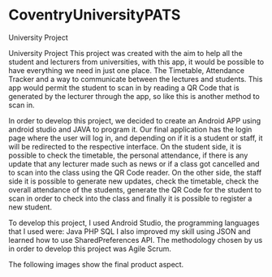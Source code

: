 # CoventryUniversityPATS
University Project

University Project
This project was created with the aim to help all the student and lecturers from universities, with this app, it would be possible to have everything we need in just one place. The Timetable, Attendance Tracker and a way to communicate between the lectures and students. This app would permit the student to scan in by reading a QR Code that is generated by the lecturer through the app, so like this is another method to scan in.

In order to develop this project, we decided to create an Android APP using android studio and JAVA to program it.
Our final application has the login page where the user will log in, and depending on if it is a student or staff, it will be redirected to the respective interface. On the student side, it is possible to check the timetable, the personal attendance, if there is any update that any lecturer made such as news or if a class got cancelled and to scan into the class using the QR Code reader. On the other side, the staff side it is possible to generate new updates, check the timetable, check the overall attendance of the students, generate the QR Code for the student to scan in order to check into the class and finally it is possible to register a new student.

To develop this project, I used Android Studio, the programming languages that I used were: Java PHP SQL I also improved my skill using JSON and learned how to use SharedPreferences API.
The methodology chosen by us in order to develop this project was Agile Scrum.

The following images show the final product aspect.
